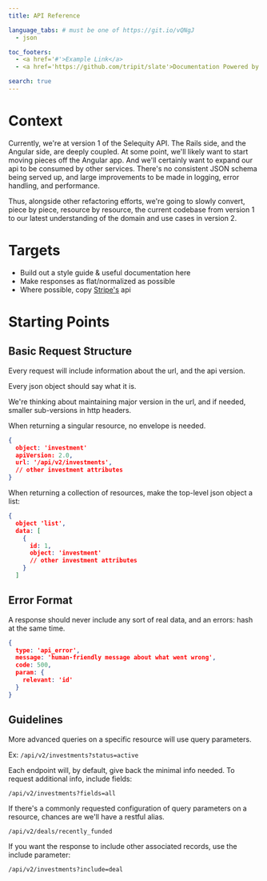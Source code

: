 ```yaml
---
title: API Reference

language_tabs: # must be one of https://git.io/vQNgJ
  - json

toc_footers:
  - <a href='#'>Example Link</a>
  - <a href='https://github.com/tripit/slate'>Documentation Powered by Slate</a>

search: true
---
```

# Context

Currently, we're at version 1 of the Selequity API. The Rails side, and the
Angular side, are deeply coupled. At some point, we'll likely want to
start moving pieces off the Angular app. And we'll certainly want to
expand our api to be consumed by other services. There's no consistent JSON schema
being served up, and large improvements to be made in logging, error
handling, and performance.

Thus, alongside other refactoring efforts, we're going to slowly
convert, piece by piece, resource by resource, the current codebase from
version 1 to our latest understanding of the domain and use cases in
version 2.

# Targets

* Build out a style guide & useful documentation here
* Make responses as flat/normalized as possible
* Where possible, copy [Stripe's](https://stripe.com/docs/api) api

# Starting Points

## Basic Request Structure

Every request will include information about the url, and the api
version.

Every json object should say what it is.

We're thinking about maintaining major version in the url, and if
needed, smaller sub-versions in http headers.

When returning a singular resource, no envelope is needed.

```json
{
  object: 'investment'
  apiVersion: 2.0,
  url: '/api/v2/investments',
  // other investment attributes
}
```

When returning a collection of resources, make the top-level json object
a list:

```json
{
  object 'list',
  data: [
    {
      id: 1,
      object: 'investment'
      // other investment attributes
    }
  ]

```

## Error Format

A response should never include any sort of real data, and an errors:
hash at the same time.

```json
{
  type: 'api_error',
  message: 'human-friendly message about what went wrong',
  code: 500,
  param: {
    relevant: 'id'
  }
}
```

## Guidelines

More advanced queries on a specific resource will use query parameters.

Ex: `/api/v2/investments?status=active`

Each endpoint will, by default, give back the minimal info needed. To
request additional info, include fields:

`/api/v2/investments?fields=all`

If there's a commonly requested configuration of query parameters on a
resource, chances are we'll have a restful alias.

`/api/v2/deals/recently_funded`

If you want the response to include other associated records, use the
include parameter:

`/api/v2/investments?include=deal`
